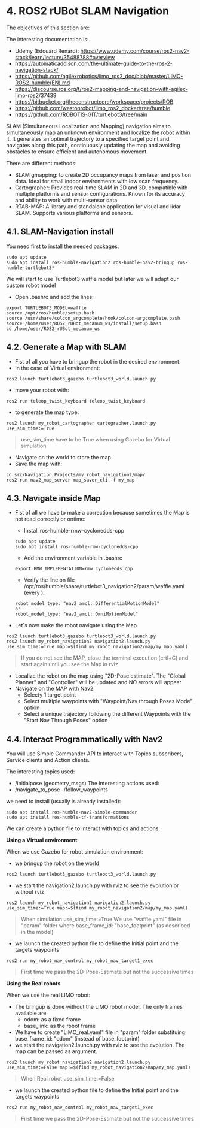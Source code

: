# **4. ROS2 rUBot SLAM Navigation**

The objectives of this section are:

The interesting documentation is:
- Udemy (Edouard Renard): https://www.udemy.com/course/ros2-nav2-stack/learn/lecture/35488788#overview
- https://automaticaddison.com/the-ultimate-guide-to-the-ros-2-navigation-stack/
- https://github.com/agilexrobotics/limo_ros2_doc/blob/master/LIMO-ROS2-humble(EN).md
- https://discourse.ros.org/t/ros2-mapping-and-navigation-with-agilex-limo-ros2/37439
- https://bitbucket.org/theconstructcore/workspace/projects/ROB
- https://github.com/westonrobot/limo_ros2_docker/tree/humble
- https://github.com/ROBOTIS-GIT/turtlebot3/tree/main

SLAM (Simultaneous Localization and Mapping) navigation aims to simultaneously map an unknown environment and localize the robot within it. It generates an optimal trajectory to a specified target point and navigates along this path, continuously updating the map and avoiding obstacles to ensure efficient and autonomous movement.

There are different methods:
- SLAM gmapping: to create 2D occupancy maps from laser and position data. Ideal for small indoor environments with low scan frequency.
- Cartographer: Provides real-time SLAM in 2D and 3D, compatible with multiple platforms and sensor configurations. Known for its accuracy and ability to work with multi-sensor data.
- RTAB-MAP: A library and standalone application for visual and lidar SLAM. Supports various platforms and sensors.

## **4.1. SLAM-Navigation install**

You need first to install the needed packages:
```shell
sudo apt update
sudo apt install ros-humble-navigation2 ros-humble-nav2-bringup ros-humble-turtlebot3*
```
We will start to use Turtlebot3 waffle model but later we will adapt our custom robot model

- Open .bashrc and add the lines:
````shell
export TURTLEBOT3_MODEL=waffle
source /opt/ros/humble/setup.bash
source /usr/share/colcon_argcomplete/hook/colcon-argcomplete.bash
source /home/user/ROS2_rUBot_mecanum_ws/install/setup.bash
cd /home/user/ROS2_rUBot_mecanum_ws
````

## **4.2. Generate a Map with SLAM**

- Fist of all you have to bringup the robot in the desired environment:
- In the case of Virtual environment:
````shell
ros2 launch turtlebot3_gazebo turtlebot3_world.launch.py
````
- move your robot with:
````shell
ros2 run teleop_twist_keyboard teleop_twist_keyboard
````
- to generate the map type:
````shell
ros2 launch my_robot_cartographer cartographer.launch.py use_sim_time:=True
````
>use_sim_time have to be True when using Gazebo for Virtual simulation
- Navigate on the world to store the map
- Save the map with:
````shell
cd src/Navigation_Projects/my_robot_navigation2/map/
ros2 run nav2_map_server map_saver_cli -f my_map
````

## **4.3. Navigate inside Map**

- Fist of all we have to make a correction because sometimes the Map is not read correctly or ontime:
    - Install ros-humble-rmw-cyclonedds-cpp
    ````shell
    sudo apt update
    sudo apt install ros-humble-rmw-cyclonedds-cpp
    ````
    - Add the environment variable in .bashrc
    ````shell
    export RMW_IMPLEMENTATION=rmw_cyclonedds_cpp
    ````
    - Verify the line on file /opt/ros/humble/share/turtlebot3_navigation2/param/waffle.yaml (every ):
    ````shell
    robot_model_type: "nav2_amcl::DifferentialMotionModel"
    or
    robot_model_type: "nav2_amcl::OmniMotionModel"
    ````

- Let`s now make the robot navigate using the Map
````shell
ros2 launch turtlebot3_gazebo turtlebot3_world.launch.py
ros2 launch my_robot_navigation2 navigation2.launch.py use_sim_time:=True map:=$(find my_robot_navigation2/map/my_map.yaml)
````
> If you do not see the MAP, close the terminal execution (crtl+C) and start again until you see the Map in rviz
- Localize the robot on the map using "2D-Pose estimate". The "Global Planner" and "Controller" will be updated and NO errors will appear
- Navigate on the MAP with Nav2
    - Selecty 1 target point
    - Select multiple waypoints with "Waypoint/Nav through Poses Mode" option
    - Select a unique trajectory following the different Waypoints with the "Start Nav Through Poses" option

## **4.4. Interact Programmatically with Nav2**

You will use Simple Commander API to interact with Topics subscribers, Service clients and Action clients.

The interesting topics used:
- /initialpose (geometry_msgs)
The interesting actions used:
- /navigate_to_pose
-/follow_waypoints

we need to install (usually is already installed):
````shell
sudo apt install ros-humble-nav2-simple-commander
sudo apt install ros-humble-tf-transformations
````
We can create a python file to interact with topics and actions:

**Using a Virtual environment**

When we use Gazebo for robot simulation environment:
- we bringup the robot on the world
````shell
ros2 launch turtlebot3_gazebo turtlebot3_world.launch.py
````
- we start the navigation2.launch.py with rviz to see the evolution or without rviz
````shell
ros2 launch my_robot_navigation2 navigation2.launch.py use_sim_time:=True map:=$(find my_robot_navigation2/map/my_map.yaml)
````
>When simulation use_sim_time:=True
>We use "waffle.yaml" file in "param" folder where base_frame_id: "base_footprint" (as described in the model)

- we launch the created python file to define the Initial point and the targets waypoints
````shell
ros2 run my_robot_nav_control my_robot_nav_target1_exec
````
>First time we pass the 2D-Pose-Estimate but not the successive times

**Using the Real robots**

When we use the real LIMO robot:
- The bringup is done without the LIMO robot model. The only frames available are
    - odom: as a fixed frame
    - base_link: as the robot frame
- We have to create "LIMO_real.yaml" file in "param" folder substituing base_frame_id: "odom" (instead of base_footprint)
- we start the navigation2.launch.py with rviz to see the evolution. The map can be passed as argument.
````shell
ros2 launch my_robot_navigation2 navigation2.launch.py use_sim_time:=False map:=$(find my_robot_navigation2/map/my_map.yaml)
````
>When Real robot use_sim_time:=False

- we launch the created python file to define the Initial point and the targets waypoints
````shell
ros2 run my_robot_nav_control my_robot_nav_target1_exec
````
>First time we pass the 2D-Pose-Estimate but not the successive times
